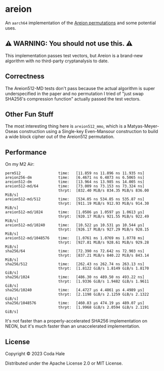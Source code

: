 # areion

An `aarch64` implementation of the [Areion permutations](https://eprint.iacr.org/2023/794.pdf) and
some potential uses.

## ⚠️ WARNING: You should not use this. ⚠️

This implementation passes test vectors, but Areion is a brand-new algorithm with no third-party
cryptanalysis to date.

## Correctness

The Areion512-MD tests don't pass because the actual algorithm is super underspecified in the paper
and no permutation I tried of "just swap SHA256's compression function" actually passed the test
vectors.

## Other Fun Stuff

The most interesting thing here is `areion512_mmo`, which is a Matyas-Meyer-Oseas construction
using a Single-key Even-Mansour construction to build a wide block cipher out of the Areion512
permutation.

## Performance

On my M2 Air:

```text
perm512                 time:   [11.859 ns 11.896 ns 11.935 ns]
areion256-dm            time:   [6.4671 ns 6.4873 ns 6.5065 ns]
areion512-dm            time:   [13.964 ns 13.985 ns 14.005 ns]
areion512-md/64         time:   [73.009 ns 73.153 ns 73.324 ns]
                        thrpt:  [832.40 MiB/s 834.35 MiB/s 836.00 MiB/s]
areion512-md/512        time:   [534.05 ns 534.85 ns 535.87 ns]
                        thrpt:  [911.19 MiB/s 912.93 MiB/s 914.30 MiB/s]
areion512-md/1024       time:   [1.0586 µs 1.0597 µs 1.0613 µs]
                        thrpt:  [920.17 MiB/s 921.55 MiB/s 922.49 MiB/s]
areion512-md/10240      time:   [10.522 µs 10.531 µs 10.544 µs]
                        thrpt:  [926.17 MiB/s 927.29 MiB/s 928.15 MiB/s]
areion512-md/1048576    time:   [1.0761 ms 1.0769 ms 1.0778 ms]
                        thrpt:  [927.81 MiB/s 928.61 MiB/s 929.28 MiB/s]
sha256/64               time:   [72.390 ns 72.642 ns 72.903 ns]
                        thrpt:  [837.21 MiB/s 840.22 MiB/s 843.14 MiB/s]
sha256/512              time:   [262.43 ns 262.74 ns 263.13 ns]
                        thrpt:  [1.8122 GiB/s 1.8149 GiB/s 1.8170 GiB/s]
sha256/1024             time:   [486.30 ns 489.50 ns 493.22 ns]
                        thrpt:  [1.9336 GiB/s 1.9482 GiB/s 1.9611 GiB/s]
sha256/10240            time:   [4.4727 µs 4.4861 µs 4.4989 µs]
                        thrpt:  [2.1198 GiB/s 2.1259 GiB/s 2.1322 GiB/s]
sha256/1048576          time:   [460.83 µs 474.19 µs 489.07 µs]
                        thrpt:  [1.9968 GiB/s 2.0594 GiB/s 2.1191 GiB/s]
```

It's not faster than a properly-accelerated SHA256 implementation on NEON, but it's much faster than
an unaccelerated implementation.

## License

Copyright © 2023 Coda Hale

Distributed under the Apache License 2.0 or MIT License.
